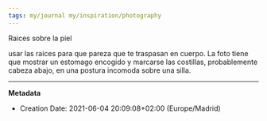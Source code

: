 ```yaml
---
tags: my/journal my/inspiration/photography
---
```


Raices sobre la piel

usar las raices para que pareza que te traspasan en cuerpo. La foto tiene que mostrar un estomago encogido y marcarse las costillas, probablemente cabeza abajo, en una postura incomoda sobre una silla.

---
**Metadata**
- Creation Date: 2021-06-04 20:09:08+02:00 (Europe/Madrid)
